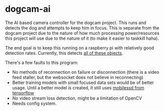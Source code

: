 # dogcam-ai
The AI based camera controller for the dogcam project. This runs and detects the dog and attempts to keep him in focus. This is separate from the dogcam project due to the nature of how much processing power/resources this project will use due to the nature of it (to make it easier to taskkill haha).

The end goal is to keep this running on a raspberry pi with relatively good detection rates. Currently, this detects [all of these objects](https://github.com/tensorflow/models/blob/master/research/object_detection/data/mscoco_label_map.pbtxt).

There's a few faults to this program:

* No methods of reconnection on failure or disconnection (there is a video feed staller, but the websocket does not believe in reconnecting)
* Better training models with small focused data sets would be of better usage. Until a better model is created, it still uses [mobilessd from tensorflow](https://github.com/opencv/opencv/wiki/TensorFlow-Object-Detection-API)
* No video stream loss detection, might be a limitation of OpenCV
* Needs config system.
